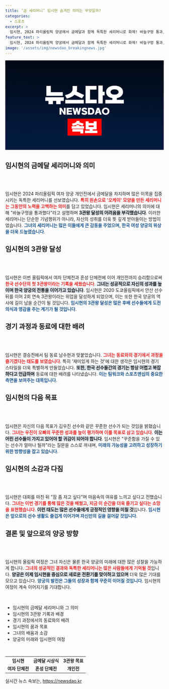 ```yaml
---
title: ‘금 세리머니’ 임시현 숨겨진 의미는 무엇일까?
categories:
  - 스포츠
excerpt: >
  임시현, 2024 파리올림픽 양궁에서 금메달과 함께 독특한 세리머니로 화제! 바늘구멍 통과, 2회 연속 3관왕에 오른 임시현의 여정과 다음 목표는? 클릭으로 확인하세요!
feature_text: >
  임시현, 2024 파리올림픽 양궁에서 금메달과 함께 독특한 세리머니로 화제! 바늘구멍 통과, 2회 연속 3관왕에 오른 임시현의 여정과 다음 목표는? 클릭으로 확인하세요!
image: '/assets/img/newsdao_breakingnews.jpg'
---
```


<p><img src="/assets/img/newsdao_breakingnews.jpg" alt="ranknews 속보" /></p>

<p><h2 data-ke-size="size26">임시현의 금메달 세리머니와 의미</h2><p data-ke-size="size16">&nbsp;</p><br />
임시현은 2024 파리올림픽 여자 양궁 개인전에서 금메달을 차지하며 많은 이목을 집중시키는 독특한 세리머니를 선보였습니다. <b><span style="color: #ee2323;">특히 왼손으로 '오케이' 모양을 만든 세리머니는 그동안의 노력을 고백하는 의미</span></b>를 담고 있었습니다. 임시현은 세리머니의 의미에 대해 "바늘구멍을 통과했다"라고 설명하며 <b><span style="background-color: #21538527;">3관왕 달성의 어려움을 부각했습니다</span></b>. 이러한 세리머니는 단순한 기념행위가 아니라, 자신의 성취를 더욱 뜻 깊게 받아들이는 방법이었습니다. <b><span style="color: #1a5490;">그녀의 세리머니는 많은 이들에게 큰 감동을 주었으며, 한국 여성 양궁의 위상을 더욱 드높였습니다</span></b>.</p>

<p><h2 data-ke-size="size26">임시현의 3관왕 달성</h2><p data-ke-size="size16">&nbsp;</p><br />
임시현은 이번 올림픽에서 여자 단체전과 혼성 단체전에 이어 개인전까지 승리함으로써 <b><span style="color: #ee2323;">한국 선수단의 첫 3관왕이라는 기록을 세웠습니다</span></b>. <b><span style="background-color: #21538527;">그녀는 성공적으로 자신의 성과를 높이며 한국 양궁의 전통을 이어가고 있습니다</span></b>. 임시현은 2020 도쿄올림픽에서 안산 선수 뒤를 이어 2회 연속 3관왕이라는 위업을 달성하게 되었으며, 이는 또한 한국 양궁의 역사에 길이 남을 순간이 될 것입니다. <b><span style="color: #1a5490;">임시현의 3관왕 달성은 많은 후배 선수들에게 도전의식과 영감을 주는 계기가 될 것입니다</span></b>.</p>

<p><h2 data-ke-size="size26">경기 과정과 동료에 대한 배려</h2><p data-ke-size="size16">&nbsp;</p><br />
임시현은 결승전에서 팀 동료 남수현과 맞붙었습니다. <b><span style="color: #ee2323;">그녀는 동료와의 경기에서 과정을 즐기겠다는 태도를 보였습니다</span></b>. 특히 '재미있게 하는 것'에 대한 생각은 임시현의 경기 스타일을 더욱 특별하게 만들었습니다. <b><span style="background-color: #21538527;">또한, 한국 선수들간의 경기는 항상 어렵고 복잡하다고 언급하며</span></b> 동료에 대한 배려를 나타냈습니다. <b><span style="color: #1a5490;">이는 팀워크와 스포츠맨십의 중요한 측면을 보여주는 대목입니다</span></b>.</p>

<p><h2 data-ke-size="size26">임시현의 다음 목표</h2><p data-ke-size="size16">&nbsp;</p><br />
임시현은 자신의 다음 목표가 김우진 선수와 같은 꾸준한 선수가 되는 것임을 밝혔습니다. <b><span style="color: #ee2323;">그녀는 우진이 오빠의 꾸준한 성과를 높이 평가하며 이를 목표로 삼고 있습니다</span></b>. <b><span style="background-color: #21538527;">이는 어린 선수들이 가지고 있어야 할 귀감이 되어야 합니다</span></b>. 임시현은 "꾸준함을 가질 수 있는 선수가 얼마나 될까"라는 질문을 스스로 꺼내며, <b><span style="color: #1a5490;">미래의 가능성을 고려하고 성장하기 위한 방향성을 잡고 있습니다</span></b>.</p>

<p><h2 data-ke-size="size26">임시현의 소감과 다짐</h2><p data-ke-size="size16">&nbsp;</p><br />
임시현은 대회를 마친 뒤 "잠 좀 자고 싶다"며 마음속의 여유를 느끼고 싶다고 전했습니다. <b><span style="color: #ee2323;">그녀는 이번 경기를 통해 많은 것을 배웠고, 지금 이 순간을 더욱 즐기고 싶다는 소망을 표현했습니다</span></b>. <b><span style="background-color: #21538527;">이런 태도는 많은 선수들에게 긍정적인 영향을 미칠 것</span></b>입니다. <b><span style="color: #1a5490;">임시현은 앞으로의 선수 생활도 즐겁게 이어가며 자신만의 길을 걸어갈 것입니다</span></b>.</p>

<p><h2 data-ke-size="size26">결론 및 앞으로의 양궁 방향</h2><p data-ke-size="size16">&nbsp;</p><br />
임시현의 올림픽 여정은 그녀 자신은 물론 한국 양궁의 미래에 대한 많은 성찰을 가능하게 합니다. <b><span style="color: #ee2323;">그녀의 성공적인 결과와 독특한 세리머니는 많은 사람들에게 기억될 것</span></b>입니다. <b><span style="background-color: #21538527;">양궁은 이제 임시현을 중심으로 새로운 전환기를 맞이하고 있으며</span></b> 더욱 많은 기대를 모으고 있습니다. <b><span style="color: #1a5490;">양궁의 발전은 그들의 성장과 함께 꾸준히 이어질 것입니다</span></b>. 임시현의 여정이 계속 이어지기를 기대합니다.</p>

<p data-ke-size="size16">&nbsp;</p>  

<ul>
    <li>임시현의 금메달 세리머니와 그 의미</li>
    <li>임시현의 3관왕 기록과 배경</li>
    <li>경기 과정에서의 동료와의 배려</li>
    <li>임시현의 꿈과 목표</li>
    <li>그녀의 배움과 소감</li>
    <li>양궁의 미래와 임시현의 여정</li>
</ul>

<p data-ke-size="size16">&nbsp;</p>

<table>
    <tr>
        <td style="text-align: center; height: 17px;"><b>임시현</b></td>
        <td style="text-align: center; height: 17px;"><b>금메달 시상식</b></td>
        <td style="text-align: center; height: 17px;"><b>3관왕 목표</b></td>
    </tr>
    <tr>
        <td style="text-align: center; height: 17px;"><b>여자 단체전</b></td>
        <td style="text-align: center; height: 17px;"><b>혼성 단체전</b></td>
        <td style="text-align: center; height: 17px;"><b>개인전</b></td>
    </tr>
</table>
실시간 뉴스 속보는, <a href="https://newsdao.kr" rel="dofollow">https://newsdao.kr</a>


